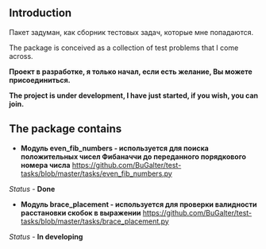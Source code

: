 ## Introduction

Пакет задуман, как сборник тестовых задач, которые мне попадаются.

The package is conceived as a collection of test problems that I come across.

**Проект в разработке, я только начал, если есть желание, Вы можете присоединиться.**

**The project is under development, I have just started, if you wish, you can join.**

## The package contains

* **Модуль even_fib_numbers - используется для поиска положительных чисел
Фибаначчи до переданного порядкового номера числа** 
https://github.com/BuGalter/test-tasks/blob/master/tasks/even_fib_numbers.py

*Status* - **Done**

* **Модуль brace_placement - используется для проверки валидности расстановки скобок в выражении**
https://github.com/BuGalter/test-tasks/blob/master/tasks/brace_placement.py

*Status* - **In developing**